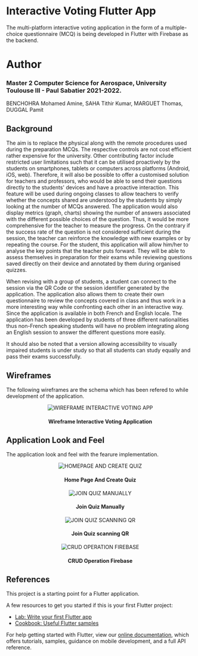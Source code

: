 # Interactive Voting Flutter App

The multi-platform interactive voting application in the form of a multiple-choice questionnaire (MCQ) is being developed in Flutter with Firebase as the backend.

# Author
### Master 2 Computer Science for Aerospace, University Toulouse III - Paul Sabatier 2021-2022. 
BENCHOHRA Mohamed Amine, SAHA Tithir Kumar, MARGUET Thomas, DUGGAL Pamit

## Background
 The aim is to replace the physical along with the remote procedures used during the preparation MCQs. The respective controls are not cost efficient rather expensive for the university. Other contributing factor include restricted user limitations such that it can be utilised proactively by the students on smartphones, tablets or computers across platforms (Android, iOS, web). Therefore, it will also be possible to offer a customised solution for teachers and professors, who would be able to send their questions directly to the students' devices and have a proactive interaction. This feature will be used during ongoing classes to allow teachers to verify whether the concepts shared are understood by the students by simply looking at the number of MCQs answered. The application would also display metrics (graph, charts) showing the number of answers associated with the different possible choices of the question. Thus, it would be more comprehensive for the teacher to measure the progress. On the contrary if the success rate of the question is not considered sufficient during the session, the teacher can reinforce the knowledge with new examples or by repeating the course. For the student, this application will allow him/her to analyse the key points that the teacher puts forward. They will be able to assess themselves in preparation for their exams while reviewing questions saved directly on their device and annotated by them during organised quizzes.
 
When revising with a group of students, a student can connect to the session via the QR Code or the session identifier generated by the application. The application also allows them to create their own questionnaire to review the concepts covered in class and thus work in a more interesting way while confronting each other in an interactive way.
Since the application is available in both French and English locale. The application has been developed by students of three different nationalities thus non-French speaking students will have no problem integrating along an English session to answer the different questions more easily.

It should also be noted that a version allowing accessibility to visually impaired students is under study so that all students can study equally and pass their exams successfully.

## Wireframes

The following wireframes are the schema which has been refered to while development of the application.
<div align="center">
 
![WIREFRAME INTERACTIVE VOTING APP](/images/Wireframes.PNG "Wireframe for the application")
#### Wireframe Interactive Voting Application
 
</div>

## Application Look and Feel

The application look and feel with the fearure implementation.
<div align="center">
 
![HOMEPAGE AND CREATE QUIZ](/images/HomePage_CreateQuiz.PNG "Home Page and Create Quiz")
#### Home Page And Create Quiz
 

![JOIN QUIZ MANUALLY](/images/JoinQuiz_Manually.PNG "Join Quiz Manually")
#### Join Quiz Manually


![JOIN QUIZ SCANNING QR](/images/JoinQuiz_QR.PNG "Join Quiz scanning QR")
#### Join Quiz scanning QR

![CRUD OPERATION FIREBASE](/images/firebase.PNG "CRUD Operation Firebase")
#### CRUD Operation Firebase
</div>

## References

This project is a starting point for a Flutter application.

A few resources to get you started if this is your first Flutter project:
- [Lab: Write your first Flutter app](https://flutter.dev/docs/get-started/codelab)
- [Cookbook: Useful Flutter samples](https://flutter.dev/docs/cookbook)

For help getting started with Flutter, view our
[online documentation](https://flutter.dev/docs), which offers tutorials,
samples, guidance on mobile development, and a full API reference.

